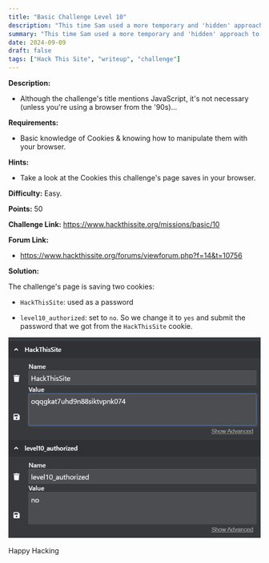 ```yaml
---
title: "Basic Challenge Level 10"
description: "This time Sam used a more temporary and 'hidden' approach to authenticating users, but he didn't think about whether or not those users knew their way around javascript..."
summary: "This time Sam used a more temporary and 'hidden' approach to authenticating users, but he didn't think about whether or not those users knew their way around javascript..."
date: 2024-09-09
draft: false
tags: ["Hack This Site", "writeup", "challenge"]
---
```


**Description:**

- Although the challenge's title mentions JavaScript, it's not necessary (unless you're using a browser from the '90s)...

**Requirements:**

- Basic knowledge of Cookies & knowing how to manipulate them with your browser.

**Hints:**

- Take a look at the Cookies this challenge's page saves in your browser.

**Difficulty:** Easy.

**Points:** 50

**Challenge Link:** https://www.hackthissite.org/missions/basic/10

**Forum Link:**

- https://www.hackthissite.org/forums/viewforum.php?f=14&t=10756

**Solution:**

The challenge's page is saving two cookies:

- `HackThisSite`: used as a password

- `level10_authorized`: set to `no`. So we change it to `yes` and submit the password that we got from the `HackThisSite` cookie.

![Level 10 solution](files/level-10-1.png#center)

Happy Hacking
